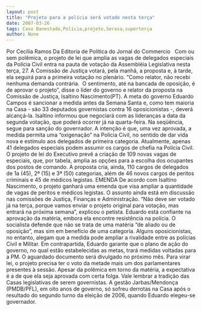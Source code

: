 ```yaml
---
layout: post
title: "Projeto para a polícia será votado nesta terça"
date: 2007-03-26
tags: Caso Banestado,Polícia,projeto,Serasa,superterça
author: None
---
```

Por Cecília Ramos
Da Editoria de Política do Jornal do Commercio
&nbsp;
Com ou sem polêmica, o projeto de lei que amplia as vagas de delegados especiais da Polícia Civil entra na pauta de votação da Assembléia Legislativa nesta terça, 27. A Comissão de Justiça votará, pela manhã, a proposta e, à tarde, ela seguirá para a primeira votação no plenário. 
“Como relator, não recebi nenhuma demanda contrária.&nbsp; O sentimento, até na bancada de oposição, é de aprovar o projeto”, disse o líder do governo e relator da proposta na Comissão de Justiça, Isaltino Nascimento(PT).
A meta do governo Eduardo Campos é sancionar a medida antes da Semana Santa e, como tem maioria na Casa - são 33 deputados governistas contra 16 oposicionistas -, deverá alcançá-la. Isaltino informou que negociará com as lideranças a data da segunda votação, que poderá ocorrer já na quarta-feira. Na seqüência, segue para sanção do governador. 
A intenção é que, uma vez aprovada, a medida permita uma “oxigenação” na Polícia Civil, no sentido de dar vida nova e estímulo aos delegados de primeira categoria.
Atualmente, apenas 41 delegados especiais podem assumir os cargos de chefia na Polícia Civil. O projeto de lei do Executivo prevê a criação de 109 novas vagas de especiais, que, por tabela, amplia as opções para a escolha dos ocupantes dos postos de comando. 
A proposta cria, ainda, 110 cargos de delegados de 1a (45), 2ª (15) e 3ª (50) categorias, além de 46 novos cargos de peritos criminais e 45 de médicos legistas.
EMENDA
De acordo com Isaltino Nascimento, o projeto ganhará uma emenda que visa ampliar a quantidade de vagas de peritos e médicos legistas. O assunto ainda está em discussão nas comissões de Justiça, Finanças e Administração. 
“Não deve ser votado já na terça, porque vamos enviar o projeto original para votação, mas entrará na próxima semana”, explicou o petista. 
Eduardo está confiante na aprovação da matéria, embora ela encontre resistência na polícia. O socialista defende que não se trata de uma matéria “de aliado ou de oposição”, mas sim em benefício de uma categoria. 
Alguns oposicionistas, no entanto, alegam que a medida pode ampliar a rivalidade entre as polícias Civil e Militar. Em contrapartida, Eduardo garante que o plano de ação do governo, no qual estão estabelecidas as metas, trará medidas voltadas para a PM. O aguardado documento será divulgado no próximo mês. 
Para virar lei, o projeto precisa ter o voto da metade mais um dos parlamentares presentes à sessão. Apesar da polêmica em torno da matéria, a expectativa é a de que ela seja aprovada com certa folga.
Vale lembrar a tradição das Casas legislativas de serem governistas. A gestão Jarbas/Mendonça (PMDB/PFL), em oito anos de governo, só sofreu derrotas na Casa após o resultado do segundo turno da eleição de 2006, quando Eduardo elegeu-se governador. 